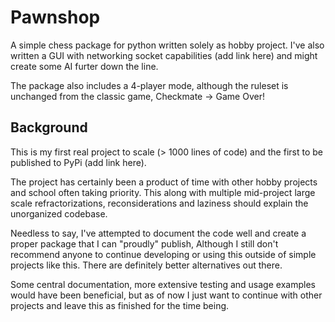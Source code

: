 # Pawnshop
A simple chess package for python written solely as hobby project. I've also written a GUI with networking socket capabilities (add link here) and might create some AI furter down the line.

The package also includes a 4-player mode, although the ruleset is unchanged from the classic game, Checkmate -> Game Over!
## Background
This is my first real project to scale (> 1000 lines of code) and the first to be published to PyPi (add link here).

The project has certainly been a product of time with other hobby projects and school often taking priority. This along with multiple mid-project large scale refractorizations, reconsiderations and laziness should explain the unorganized codebase.

Needless to say, I've attempted to document the code well and create a proper package that I can "proudly" publish, Although I still don't recommend anyone to continue developing or using this outside of simple projects like this. There are definitely better alternatives out there.

Some central documentation, more extensive testing and usage examples would have been beneficial, but as of now I just want to continue with other projects and leave this as finished for the time being.
